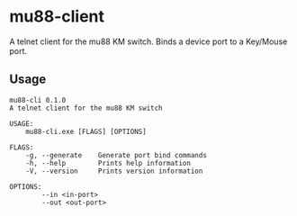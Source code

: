 # mu88-client
A telnet client for the mu88 KM switch.  Binds a device port to a Key/Mouse port.

## Usage
```
mu88-cli 0.1.0
A telnet client for the mu88 KM switch

USAGE:
    mu88-cli.exe [FLAGS] [OPTIONS]

FLAGS:
    -g, --generate    Generate port bind commands
    -h, --help        Prints help information
    -V, --version     Prints version information

OPTIONS:
        --in <in-port>
        --out <out-port>
```